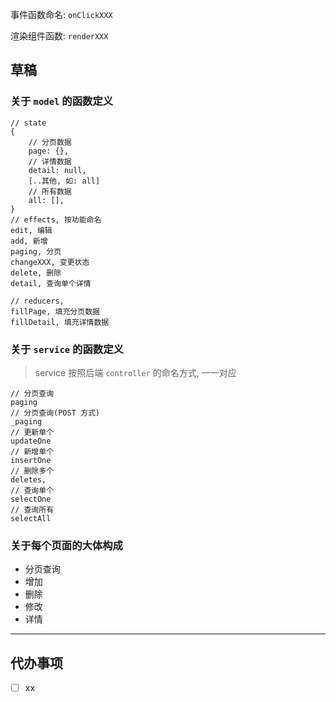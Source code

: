 事件函数命名: `onClickXXX`

渲染组件函数: `renderXXX`


## 草稿
### 关于 `model` 的函数定义
```shell
// state
{
    // 分页数据
    page: {},
    // 详情数据
    detail: null,
    [..其他, 如: all]
    // 所有数据
    all: [],
}
// effects, 按功能命名
edit, 编辑
add, 新增
paging, 分页
changeXXX, 变更状态
delete, 删除
detail, 查询单个详情

// reducers,
fillPage, 填充分页数据
fillDetail, 填充详情数据

```

### 关于 `service` 的函数定义 
> service 按照后端 `controller` 的命名方式, 一一对应

```shell
// 分页查询
paging
// 分页查询(POST 方式)
_paging
// 更新单个
updateOne
// 新增单个
insertOne
// 删除多个
deletes,
// 查询单个
selectOne
// 查询所有
selectAll

```

### 关于每个页面的大体构成
- 分页查询
- 增加
- 删除
- 修改
- 详情

---------
## 代办事项
- [ ] xx